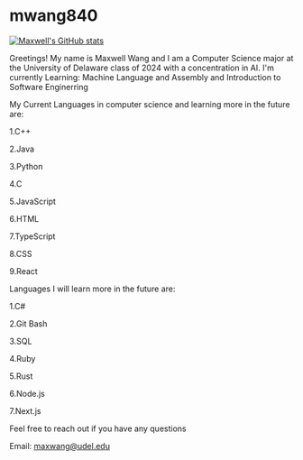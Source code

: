 # mwang840

[![Maxwell's GitHub stats](https://github-readme-stats.vercel.app/api?username=mwang840)](https://github.com/mwang840/github-readme-stats)


Greetings! My name is Maxwell Wang and I am a  Computer Science major at the University of Delaware class of 2024 with a concentration in AI.
I'm currently Learning: Machine Language and Assembly and Introduction to Software Enginerring

My Current Languages in computer science and learning more in the future are:

1.C++

2.Java

3.Python

4.C

5.JavaScript

6.HTML

7.TypeScript

8.CSS

9.React

Languages I will learn more in the future are:

1.C#

2.Git Bash

3.SQL

4.Ruby

5.Rust

6.Node.js

7.Next.js

Feel free to reach out if you have any questions 

Email: maxwang@udel.edu

